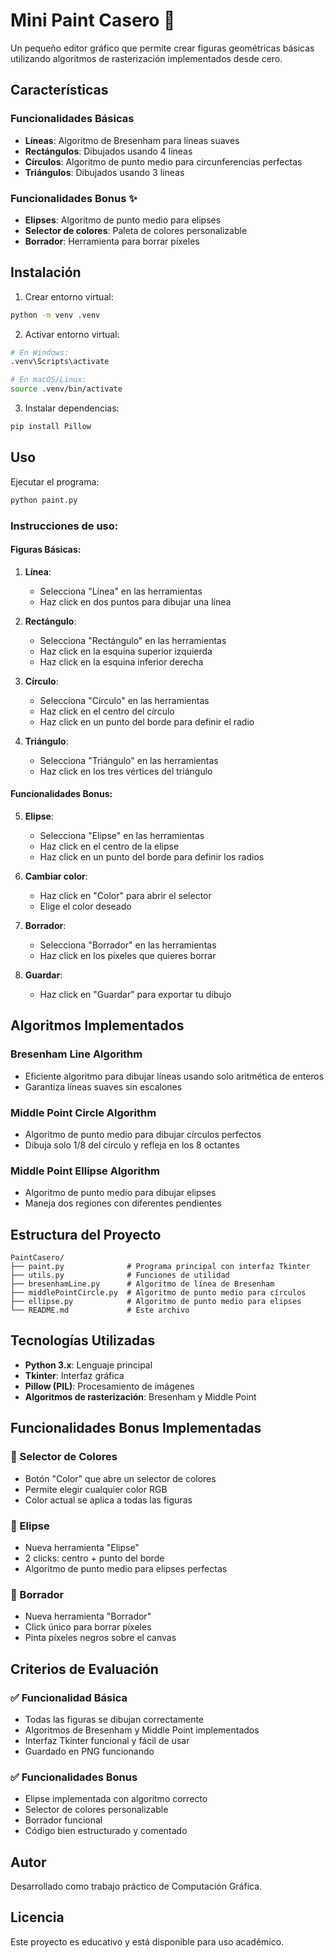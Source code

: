 # Mini Paint Casero 🎨

Un pequeño editor gráfico que permite crear figuras geométricas básicas utilizando algoritmos de rasterización implementados desde cero.

## Características

### Funcionalidades Básicas
- **Líneas**: Algoritmo de Bresenham para líneas suaves
- **Rectángulos**: Dibujados usando 4 líneas
- **Círculos**: Algoritmo de punto medio para circunferencias perfectas
- **Triángulos**: Dibujados usando 3 líneas

### Funcionalidades Bonus ✨
- **Elipses**: Algoritmo de punto medio para elipses
- **Selector de colores**: Paleta de colores personalizable
- **Borrador**: Herramienta para borrar píxeles

## Instalación

1. Crear entorno virtual:
```bash
python -m venv .venv
```

2. Activar entorno virtual:
```bash
# En Windows:
.venv\Scripts\activate

# En macOS/Linux:
source .venv/bin/activate
```

3. Instalar dependencias:
```bash
pip install Pillow
```

## Uso

Ejecutar el programa:
```bash
python paint.py
```

### Instrucciones de uso:

#### Figuras Básicas:
1. **Línea**: 
   - Selecciona "Línea" en las herramientas
   - Haz click en dos puntos para dibujar una línea

2. **Rectángulo**:
   - Selecciona "Rectángulo" en las herramientas
   - Haz click en la esquina superior izquierda
   - Haz click en la esquina inferior derecha

3. **Círculo**:
   - Selecciona "Círculo" en las herramientas
   - Haz click en el centro del círculo
   - Haz click en un punto del borde para definir el radio

4. **Triángulo**:
   - Selecciona "Triángulo" en las herramientas
   - Haz click en los tres vértices del triángulo

#### Funcionalidades Bonus:
5. **Elipse**:
   - Selecciona "Elipse" en las herramientas
   - Haz click en el centro de la elipse
   - Haz click en un punto del borde para definir los radios

6. **Cambiar color**:
   - Haz click en "Color" para abrir el selector
   - Elige el color deseado

7. **Borrador**:
   - Selecciona "Borrador" en las herramientas
   - Haz click en los píxeles que quieres borrar

8. **Guardar**:
   - Haz click en "Guardar" para exportar tu dibujo

## Algoritmos Implementados

### Bresenham Line Algorithm
- Eficiente algoritmo para dibujar líneas usando solo aritmética de enteros
- Garantiza líneas suaves sin escalones

### Middle Point Circle Algorithm
- Algoritmo de punto medio para dibujar círculos perfectos
- Dibuja solo 1/8 del círculo y refleja en los 8 octantes

### Middle Point Ellipse Algorithm
- Algoritmo de punto medio para dibujar elipses
- Maneja dos regiones con diferentes pendientes

## Estructura del Proyecto

```
PaintCasero/
├── paint.py              # Programa principal con interfaz Tkinter
├── utils.py              # Funciones de utilidad
├── bresenhamLine.py      # Algoritmo de línea de Bresenham
├── middlePointCircle.py  # Algoritmo de punto medio para círculos
├── ellipse.py            # Algoritmo de punto medio para elipses
└── README.md             # Este archivo
```

## Tecnologías Utilizadas

- **Python 3.x**: Lenguaje principal
- **Tkinter**: Interfaz gráfica
- **Pillow (PIL)**: Procesamiento de imágenes
- **Algoritmos de rasterización**: Bresenham y Middle Point

## Funcionalidades Bonus Implementadas

### 🎨 Selector de Colores
- Botón "Color" que abre un selector de colores
- Permite elegir cualquier color RGB
- Color actual se aplica a todas las figuras

### 🔄 Elipse
- Nueva herramienta "Elipse"
- 2 clicks: centro + punto del borde
- Algoritmo de punto medio para elipses perfectas

### 🧽 Borrador
- Nueva herramienta "Borrador"
- Click único para borrar píxeles
- Pinta píxeles negros sobre el canvas

## Criterios de Evaluación

### ✅ Funcionalidad Básica
- Todas las figuras se dibujan correctamente
- Algoritmos de Bresenham y Middle Point implementados
- Interfaz Tkinter funcional y fácil de usar
- Guardado en PNG funcionando

### ✅ Funcionalidades Bonus
- Elipse implementada con algoritmo correcto
- Selector de colores personalizable
- Borrador funcional
- Código bien estructurado y comentado

## Autor

Desarrollado como trabajo práctico de Computación Gráfica.

## Licencia

Este proyecto es educativo y está disponible para uso académico.
